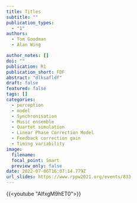 ```yaml
---
title: Titles
subtitle: ""
publication_types:
  - "1"
authors:
  - Tom Goodman
  - Alan Wing

author_notes: []
doi: ""
publication: R1
publication_short: FDF
abstract: "dlksafldf"
draft: false
featured: false
tags: []
categories:
  - perception
  - model
  - Synchronisation
  - Music ensemble
  - Quartet simulation
  - Linear Phase Correction Model
  - Feedback correction gain
  - Timing variability
image:
  filename:
  focal_point: Smart
  preview_only: false
date: 2022-07-06T16:07:14.779Z
url_slides: https://www.rppw2021.org/events/833
---
```


{{<youtube "AlfxgM9hET0">}}
